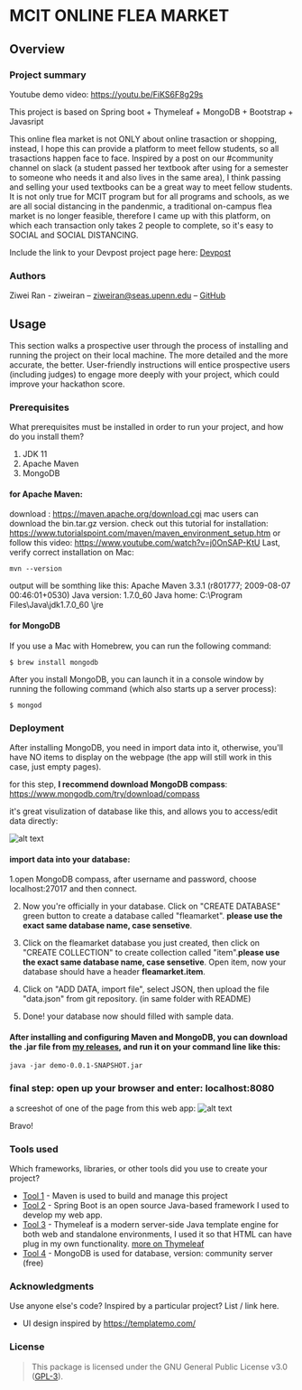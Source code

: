 # MCIT ONLINE FLEA MARKET

## Overview

### Project summary

Youtube demo video: https://youtu.be/FiKS6F8g29s


This project is based on Spring boot + Thymeleaf + MongoDB + Bootstrap + Javasript 


This online flea market is not ONLY about online trasaction or shopping, instead, I hope this can provide a platform to meet fellow students, so all trasactions happen face to face. 
Inspired by a post on our #community channel on slack (a student passed her textbook after using for a semester to someone who needs it and also lives in the same area), I think passing and selling your used textbooks can be a great way to meet fellow students. It is not only true for MCIT program but for all programs and schools, as we are all social distancing in the pandenmic, a traditional on-campus flea market is no longer feasible, therefore I came up with this platform, on which each transaction only takes 2 people to complete, so it's easy to SOCIAL and SOCIAL DISTANCING.

Include the link to your Devpost project page here: [Devpost](https://devpost.com/software/mcit-online-flea-market)

### Authors

Ziwei Ran - ziweiran – ziweiran@seas.upenn.edu – [GitHub](https://github.com/ziweiran)


## Usage

This section walks a prospective user through the process of installing and running the project on their local machine. The more detailed and the more accurate, the better. User-friendly instructions will entice prospective users (including judges) to engage more deeply with your project, which could improve your hackathon score.

### Prerequisites

What prerequisites must be installed in order to run your project, and how do you install them?
1. JDK 11
2. Apache Maven
3. MongoDB

#### for Apache Maven: 
download : https://maven.apache.org/download.cgi mac users can download the bin.tar.gz version.
check out this tutorial for installation:  https://www.tutorialspoint.com/maven/maven_environment_setup.htm or follow this video: https://www.youtube.com/watch?v=j0OnSAP-KtU
Last, verify correct installation on Mac:
```
mvn --version
```
output will be somthing like this: 
Apache Maven 3.3.1 (r801777; 2009-08-07 00:46:01+0530)
Java version: 1.7.0_60
Java home: C:\Program Files\Java\jdk1.7.0_60 \jre

#### for MongoDB
If you use a Mac with Homebrew, you can run the following command:
```
$ brew install mongodb
```
After you install MongoDB, you can launch it in a console window by running the following command (which also starts up a server process):
```
$ mongod
```


### Deployment

After installing MongoDB, you need in import data into it, otherwise, you'll have NO items to display on the webpage (the app will still work in this case, just empty pages).


for this step, **I recommend download MongoDB compass**: https://www.mongodb.com/try/download/compass 

it's great visulization of database like this, and allows you to access/edit data directly: 


![alt text](https://docs.mongodb.com/compass/master/_images/query-skip-success.png)

#### import data into your database:
 1.open MongoDB compass, after username and password, choose localhost:27017 and then connect.
 
 2. Now you're officially in your database. Click on "CREATE DATABASE" green button to create a database called "fleamarket". **please use the exact same database name, case sensetive**.
 
 3. Click on the fleamarket database you just created, then click on "CREATE COLLECTION" to create collection called "item".**please use the exact same database name, case sensetive**. Open item, now your database should have a header **fleamarket.item**. 
 
 4. Click on "ADD DATA, import file", select JSON, then upload the file "data.json" from git repository. (in same folder with README)
 
 5. Done! your database now should filled with sample data. 


#### After installing and configuring Maven and MongoDB, you can download the .jar file from [my releases](https://github.com/ziweiran/flea_market/releases/tag/v0.0.1), and run it on your command line like this: 
```
java -jar demo-0.0.1-SNAPSHOT.jar
```
### final step: open up your browser and enter: localhost:8080

a screeshot of one of the page from this web app:
![alt text](https://challengepost-s3-challengepost.netdna-ssl.com/photos/production/software_photos/001/203/524/datas/original.png)

Bravo!


### Tools used

Which frameworks, libraries, or other tools did you use to create your project?

* [Tool 1](https://maven.apache.org/) - Maven is used to build and manage this project
* [Tool 2](https://spring.io/projects/spring-boot) - Spring Boot is an open source Java-based framework I used to develop my web app.
* [Tool 3](https://www.thymeleaf.org/) - Thymeleaf is a modern server-side Java template engine for both web and standalone environments, I used it so that HTML can have plug in my own functionality. [more on Thymeleaf](https://www.tutorialspoint.com/spring_boot/spring_boot_thymeleaf.htm)
* [Tool 4](https://www.mongodb.com/) - MongoDB is used for database, version: community server (free)


### Acknowledgments

Use anyone else's code? Inspired by a particular project? List / link here.

* UI design inspired by https://templatemo.com/


### License


>This package is licensed under the GNU General Public License v3.0 (<a href="https://choosealicense.com/licenses/gpl-3.0/" target="_blank">GPL-3</a>).
